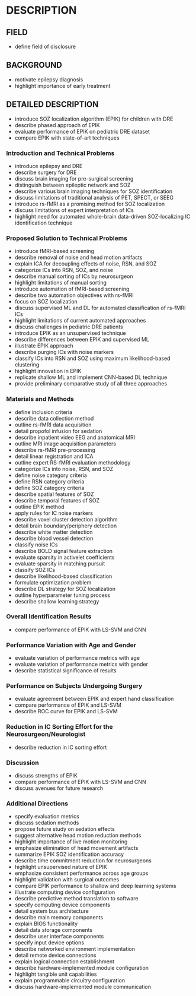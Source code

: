 # DESCRIPTION

## FIELD

- define field of disclosure

## BACKGROUND

- motivate epilepsy diagnosis
- highlight importance of early treatment

## DETAILED DESCRIPTION

- introduce SOZ localization algorithm (EPIK) for children with DRE
- describe phased approach of EPIK
- evaluate performance of EPIK on pediatric DRE dataset
- compare EPIK with state-of-art techniques

### Introduction and Technical Problems

- introduce epilepsy and DRE
- describe surgery for DRE
- discuss brain imaging for pre-surgical screening
- distinguish between epileptic network and SOZ
- describe various brain imaging techniques for SOZ identification
- discuss limitations of traditional analysis of PET, SPECT, or SEEG
- introduce rs-fMRI as a promising method for SOZ localization
- discuss limitations of expert interpretation of ICs
- highlight need for automated whole-brain data-driven SOZ-localizing IC identification technique

### Proposed Solution to Technical Problems

- introduce fMRI-based screening
- describe removal of noise and head motion artifacts
- explain ICA for decoupling effects of noise, RSN, and SOZ
- categorize ICs into RSN, SOZ, and noise
- describe manual sorting of ICs by neurosurgeon
- highlight limitations of manual sorting
- introduce automation of fMRI-based screening
- describe two automation objectives with rs-fMRI
- focus on SOZ localization
- discuss supervised ML and DL for automated classification of rs-fMRI ICs
- highlight limitations of current automated approaches
- discuss challenges in pediatric DRE patients
- introduce EPIK as an unsupervised technique
- describe differences between EPIK and supervised ML
- illustrate EPIK approach
- describe purging ICs with noise markers
- classify ICs into RSN and SOZ using maximum likelihood-based clustering
- highlight innovation in EPIK
- replicate shallow ML and implement CNN-based DL technique
- provide preliminary comparative study of all three approaches

### Materials and Methods

- define inclusion criteria
- describe data collection method
- outline rs-fMRI data acquisition
- detail propofol infusion for sedation
- describe inpatient video EEG and anatomical MRI
- outline MRI image acquisition parameters
- describe rs-fMRI pre-processing
- detail linear registration and ICA
- outline expert RS-fMRI evaluation methodology
- categorize ICs into noise, RSN, and SOZ
- define noise category criteria
- define RSN category criteria
- define SOZ category criteria
- describe spatial features of SOZ
- describe temporal features of SOZ
- outline EPIK method
- apply rules for IC noise markers
- describe voxel cluster detection algorithm
- detail brain boundary/periphery detection
- describe white matter detection
- describe blood vessel detection
- classify noise ICs
- describe BOLD signal feature extraction
- evaluate sparsity in activelet coefficients
- evaluate sparsity in matching pursuit
- classify SOZ ICs
- describe likelihood-based classification
- formulate optimization problem
- describe DL strategy for SOZ localization
- outline hyperparameter tuning process
- describe shallow learning strategy

### Overall Identification Results

- compare performance of EPIK with LS-SVM and CNN

### Performance Variation with Age and Gender

- evaluate variation of performance metrics with age
- evaluate variation of performance metrics with gender
- describe statistical significance of results

### Performance on Subjects Undergoing Surgery

- evaluate agreement between EPIK and expert hand classification
- compare performance of EPIK and LS-SVM
- describe ROC curve for EPIK and LS-SVM

### Reduction in IC Sorting Effort for the Neurosurgeon/Neurologist

- describe reduction in IC sorting effort

### Discussion

- discuss strengths of EPIK
- compare performance of EPIK with LS-SVM and CNN
- discuss avenues for future research

### Additional Directions

- specify evaluation metrics
- discuss sedation methods
- propose future study on sedation effects
- suggest alternative head motion reduction methods
- highlight importance of live motion monitoring
- emphasize elimination of head movement artifacts
- summarize EPIK SOZ identification accuracy
- describe time commitment reduction for neurosurgeons
- highlight unsupervised nature of EPIK
- emphasize consistent performance across age groups
- highlight validation with surgical outcomes
- compare EPIK performance to shallow and deep learning systems
- illustrate computing device configuration
- describe predictive method translation to software
- specify computing device components
- detail system bus architecture
- describe main memory components
- explain BIOS functionality
- detail data storage components
- describe user interface components
- specify input device options
- describe networked environment implementation
- detail remote device connections
- explain logical connection establishment
- describe hardware-implemented module configuration
- highlight tangible unit capabilities
- explain programmable circuitry configuration
- discuss hardware-implemented module communication

